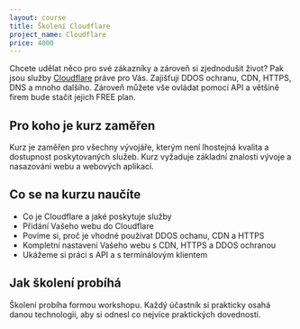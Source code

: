 ```yaml
---
layout: course
title: Školení Cloudflare
project_name: Cloudflare
price: 4000
---
```


Chcete udělat něco pro své zákazníky a zároveň si zjednodušit život? Pak jsou služby [Cloudflare](https://cloudflare.com) práve pro Vás. Zajišťuji DDOS ochranu, CDN, HTTPS, DNS a mnoho dalšího. Zároveň můžete vše ovládat pomocí API a většině firem bude stačit jejich FREE plan.


## Pro koho je kurz zaměřen

Kurz je zaměřen pro všechny vývojáře, kterým není lhostejná kvalita a dostupnost poskytovaných služeb. Kurz vyžaduje základní znalosti vývoje a nasazování webu a webových aplikací.


## Co se na kurzu naučíte

- Co je Cloudflare a jaké poskytuje služby
- Přidání Vašeho webu do Cloudflare
- Povíme si, proč je vhodné používat DDOS ochanu, CDN a HTTPS
- Kompletní nastavení Vašeho webu s CDN, HTTPS a DDOS ochranou
- Ukážeme si práci s API a s terminálovým klientem


## Jak školení probíhá

Školení probíha formou workshopu. Každý účastník si prakticky osahá danou technologii, aby si odnesl co nejvíce praktických dovedností.

